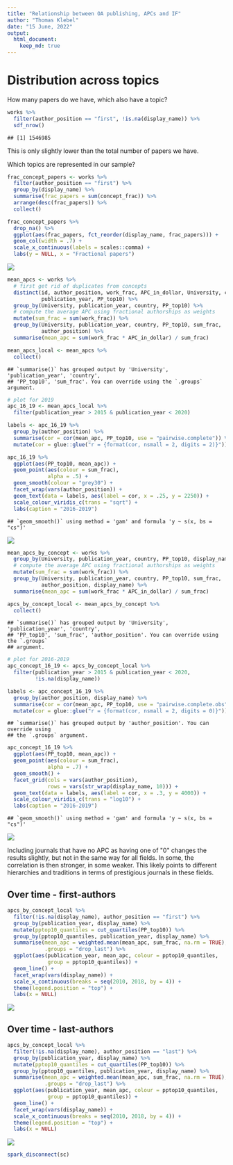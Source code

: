 ```yaml
---
title: "Relationship between OA publishing, APCs and IF"
author: "Thomas Klebel"
date: "15 June, 2022"
output: 
  html_document:
    keep_md: true
---
```





# Distribution across topics
How many papers do we have, which also have a topic?

```r
works %>% 
  filter(author_position == "first", !is.na(display_name)) %>% 
  sdf_nrow()
```

```
## [1] 1546985
```
This is only slightly lower than the total number of papers we have.



Which topics are represented in our sample?

```r
frac_concept_papers <- works %>% 
  filter(author_position == "first") %>% 
  group_by(display_name) %>% 
  summarise(frac_papers = sum(concept_frac)) %>% 
  arrange(desc(frac_papers)) %>% 
  collect()
```



```r
frac_concept_papers %>% 
  drop_na() %>% 
  ggplot(aes(frac_papers, fct_reorder(display_name, frac_papers))) +
  geom_col(width = .7) +
  scale_x_continuous(labels = scales::comma) +
  labs(y = NULL, x = "Fractional papers")
```

![](20-APC-analysis_files/figure-html/concept-overview-1.png)<!-- -->


```r
mean_apcs <- works %>%
  # first get rid of duplicates from concepts
  distinct(id, author_position, work_frac, APC_in_dollar, University, country,
           publication_year, PP_top10) %>% 
  group_by(University, publication_year, country, PP_top10) %>%
  # compute the average APC using fractional authorships as weights
  mutate(sum_frac = sum(work_frac)) %>%
  group_by(University, publication_year, country, PP_top10, sum_frac,
           author_position) %>%
  summarise(mean_apc = sum(work_frac * APC_in_dollar) / sum_frac)

mean_apcs_local <- mean_apcs %>%
  collect()
```

```
## `summarise()` has grouped output by 'University', 'publication_year', 'country',
## 'PP_top10', 'sum_frac'. You can override using the `.groups` argument.
```


```r
# plot for 2019
apc_16_19 <- mean_apcs_local %>%
  filter(publication_year > 2015 & publication_year < 2020)

labels <- apc_16_19 %>%
  group_by(author_position) %>%
  summarise(cor = cor(mean_apc, PP_top10, use = "pairwise.complete")) %>%
  mutate(cor = glue::glue("r = {format(cor, nsmall = 2, digits = 2)}"))

apc_16_19 %>%
  ggplot(aes(PP_top10, mean_apc)) +
  geom_point(aes(colour = sum_frac),
             alpha = .5) +
  geom_smooth(colour = "grey30") +
  facet_wrap(vars(author_position)) +
  geom_text(data = labels, aes(label = cor, x = .25, y = 2250)) +
  scale_colour_viridis_c(trans = "sqrt") +
  labs(caption = "2016-2019")
```

```
## `geom_smooth()` using method = 'gam' and formula 'y ~ s(x, bs = "cs")'
```

![](20-APC-analysis_files/figure-html/apc-first-last-1.png)<!-- -->



```r
mean_apcs_by_concept <- works %>%
  group_by(University, publication_year, country, PP_top10, display_name) %>%
  # compute the average APC using fractional authorships as weights
  mutate(sum_frac = sum(work_frac)) %>%
  group_by(University, publication_year, country, PP_top10, sum_frac,
           author_position, display_name) %>%
  summarise(mean_apc = sum(work_frac * APC_in_dollar) / sum_frac)

apcs_by_concept_local <- mean_apcs_by_concept %>%
  collect()
```

```
## `summarise()` has grouped output by 'University', 'publication_year', 'country',
## 'PP_top10', 'sum_frac', 'author_position'. You can override using the `.groups`
## argument.
```



```r
# plot for 2016-2019
apc_concept_16_19 <- apcs_by_concept_local %>%
  filter(publication_year > 2015 & publication_year < 2020,
         !is.na(display_name))

labels <- apc_concept_16_19 %>%
  group_by(author_position, display_name) %>%
  summarise(cor = cor(mean_apc, PP_top10, use = "pairwise.complete.obs")) %>%
  mutate(cor = glue::glue("r = {format(cor, nsmall = 2, digits = 0)}"))
```

```
## `summarise()` has grouped output by 'author_position'. You can override using
## the `.groups` argument.
```

```r
apc_concept_16_19 %>%
  ggplot(aes(PP_top10, mean_apc)) +
  geom_point(aes(colour = sum_frac),
             alpha = .7) +
  geom_smooth() +
  facet_grid(cols = vars(author_position),
             rows = vars(str_wrap(display_name, 10))) +
  geom_text(data = labels, aes(label = cor, x = .3, y = 4000)) +
  scale_colour_viridis_c(trans = "log10") +
  labs(caption = "2016-2019")
```

```
## `geom_smooth()` using method = 'gam' and formula 'y ~ s(x, bs = "cs")'
```

![](20-APC-analysis_files/figure-html/apc-concepts-1.png)<!-- -->

Including journals that have no APC as having one of "0" changes the results 
slightly, but not in the same way for all fields. In some, the correlation is
then stronger, in some weaker. This likely points to different hierarchies and
traditions in terms of prestigious journals in these fields.

## Over time - first-authors

```r
apcs_by_concept_local %>%
  filter(!is.na(display_name), author_position == "first") %>% 
  group_by(publication_year, display_name) %>%
  mutate(pptop10_quantiles = cut_quartiles(PP_top10)) %>%
  group_by(pptop10_quantiles, publication_year, display_name) %>%
  summarise(mean_apc = weighted.mean(mean_apc, sum_frac, na.rm = TRUE), 
            .groups = "drop_last") %>%
  ggplot(aes(publication_year, mean_apc, colour = pptop10_quantiles,
             group = pptop10_quantiles)) +
  geom_line() +
  facet_wrap(vars(display_name)) +
  scale_x_continuous(breaks = seq(2010, 2018, by = 4)) +
  theme(legend.position = "top") +
  labs(x = NULL)
```

![](20-APC-analysis_files/figure-html/apc-time-concept-first-1.png)<!-- -->

## Over time - last-authors

```r
apcs_by_concept_local %>%
  filter(!is.na(display_name), author_position == "last") %>% 
  group_by(publication_year, display_name) %>%
  mutate(pptop10_quantiles = cut_quartiles(PP_top10)) %>%
  group_by(pptop10_quantiles, publication_year, display_name) %>%
  summarise(mean_apc = weighted.mean(mean_apc, sum_frac, na.rm = TRUE), 
            .groups = "drop_last") %>%
  ggplot(aes(publication_year, mean_apc, colour = pptop10_quantiles,
             group = pptop10_quantiles)) +
  geom_line() +
  facet_wrap(vars(display_name)) +
  scale_x_continuous(breaks = seq(2010, 2018, by = 4)) +
  theme(legend.position = "top") +
  labs(x = NULL)
```

![](20-APC-analysis_files/figure-html/apc-time-concept-last-1.png)<!-- -->


```r
spark_disconnect(sc)
```

